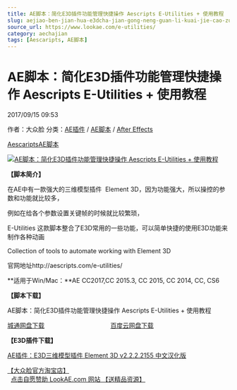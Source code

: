 ```yaml
---
title: AE脚本：简化E3D插件功能管理快捷操作 Aescripts E-Utilities + 使用教程
slug: aejiao-ben-jian-hua-e3dcha-jian-gong-neng-guan-li-kuai-jie-cao-zuo-aescripts-e-utilities-shi-yong-jiao-cheng
source_url: https://www.lookae.com/e-utilities/
category: aechajian
tags: [Aescaripts, AE脚本]
---
```

# AE脚本：简化E3D插件功能管理快捷操作 Aescripts E-Utilities + 使用教程

2017/09/15 09:53

作者：大众脸
分类：[AE插件](https://www.lookae.com/after-effects/aechajian/) / [AE脚本](https://www.lookae.com/after-effects/aescripts/) / [After Effects](https://www.lookae.com/after-effects/)

[Aescaripts](https://www.lookae.com/tag/aescaripts/)[AE脚本](https://www.lookae.com/tag/ae%e8%84%9a%e6%9c%ac/)

[![AE脚本：简化E3D插件功能管理快捷操作 Aescripts E-Utilities + 使用教程](https://www.lookae.com/wp-content/uploads/2017/09/E-Utilities.jpg "AE脚本：简化E3D插件功能管理快捷操作 Aescripts E-Utilities + 使用教程-LookAE.com")](https://www.lookae.com/wp-content/uploads/2017/09/E-Utilities.jpg)

**【脚本简介】**

在AE中有一款强大的三维模型插件  Element 3D，因为功能强大，所以操控的参数和功能就比较多，

例如在给各个参数设置关键帧的时候就比较繁琐，

E-Utilities 这款脚本整合了E3D常用的一些功能，可以简单快捷的使用E3D功能来制作各种动画

Collection of tools to automate working with Element 3D

官网地址http://aescripts.com/e-utilities/

**适用于Win/Mac：**AE CC2017,CC 2015.3, CC 2015, CC 2014, CC, CS6

**【脚本下载】**

AE脚本：简化E3D插件功能管理快捷操作 Aescripts E-Utilities + 使用教程

[城通网盘下载](https://www.pipipan.com/fs/680462-219723249)                                      [百度云网盘下载](https://pan.baidu.com/s/1kVxcrqR)

**【E3D插件下载】**

[AE插件：E3D三维模型插件 Element 3D v2.2.2.2155 中文汉化版](https://www.lookae.com/e3d-2222155cn/)

[【大众脸官方淘宝店】](https://lookae.taobao.com/)                [点击自愿赞助 LookAE.com 网站 【送精品资源】](https://www.lookae.com/sponsor/)
